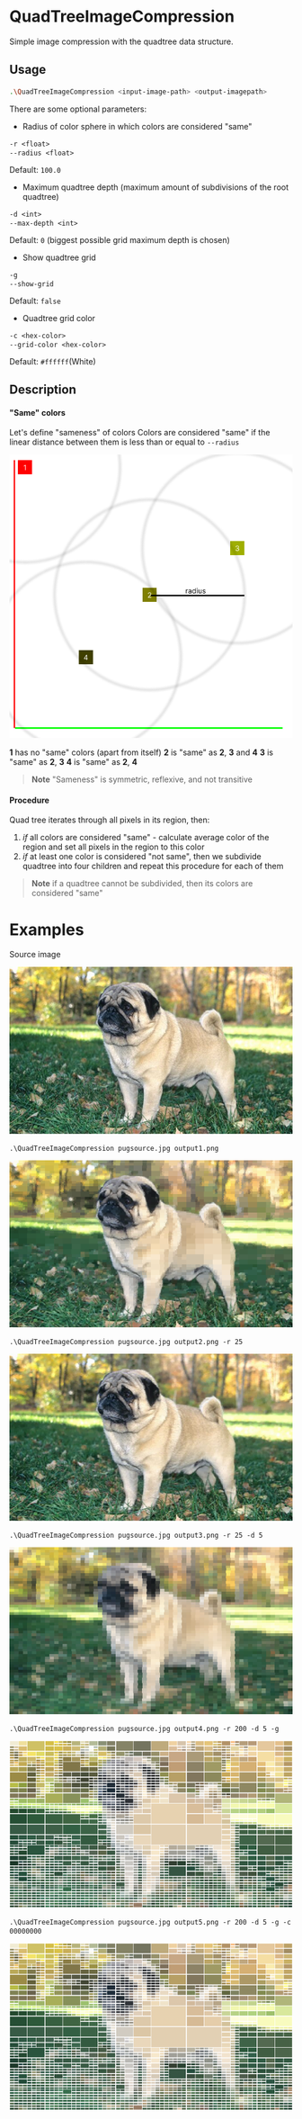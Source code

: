# QuadTreeImageCompression
Simple image compression with the quadtree data structure.

## Usage
```bash
.\QuadTreeImageCompression <input-image-path> <output-imagepath>
```
There are some optional parameters:
- Radius of color sphere in which colors are considered "same"
```
-r <float> 
--radius <float>
``` 
Default: ```100.0```
- Maximum quadtree depth (maximum amount of subdivisions of the root quadtree)
```
-d <int>
--max-depth <int>
```
Default: ```0``` (biggest possible grid maximum depth is chosen)
- Show quadtree grid
```
-g
--show-grid
```
Default: ```false```
- Quadtree grid color
```
-c <hex-color>
--grid-color <hex-color>
```
Default: ```#ffffff```(White)
## Description
#### "Same" colors
Let's define "sameness" of colors
Colors are considered "same" if the linear distance between them is less than or equal to ```--radius```


!["Sameness" illustration](https://raw.githubusercontent.com/Kentoso/QuadTreeImageCompression/master/img/sameness.png)

**1** has no "same" colors (apart from itself)
**2** is "same" as **2**, **3** and **4**
**3** is "same" as **2**, **3**
**4** is "same" as **2**, **4**

> **Note**
> "Sameness" is symmetric, reflexive, and not transitive

#### Procedure
Quad tree iterates through all pixels in its region, then:
1. _if_ all colors are considered "same" - calculate average color of the region and set all pixels in the region to this color
2. _if_ at least one color is considered "not same", then we subdivide quadtree into four children and repeat this procedure for each of them 
> **Note** 
> if a quadtree cannot be subdivided, then its colors are considered "same"

# Examples
Source image

![Pug source](https://raw.githubusercontent.com/Kentoso/QuadTreeImageCompression/master/img/pugsource.jpg)

```
.\QuadTreeImageCompression pugsource.jpg output1.png 
```
![Output1](https://raw.githubusercontent.com/Kentoso/QuadTreeImageCompression/master/img/output1.png)

```
.\QuadTreeImageCompression pugsource.jpg output2.png -r 25
```
![Output2](https://raw.githubusercontent.com/Kentoso/QuadTreeImageCompression/master/img/output2.png)

```
.\QuadTreeImageCompression pugsource.jpg output3.png -r 25 -d 5
```
![Output3](https://raw.githubusercontent.com/Kentoso/QuadTreeImageCompression/master/img/output3.png)

```
.\QuadTreeImageCompression pugsource.jpg output4.png -r 200 -d 5 -g
```
![Output4](https://raw.githubusercontent.com/Kentoso/QuadTreeImageCompression/master/img/output4.png)

```
.\QuadTreeImageCompression pugsource.jpg output5.png -r 200 -d 5 -g -c 00000000
```
![Output5](https://raw.githubusercontent.com/Kentoso/QuadTreeImageCompression/master/img/output5.png)